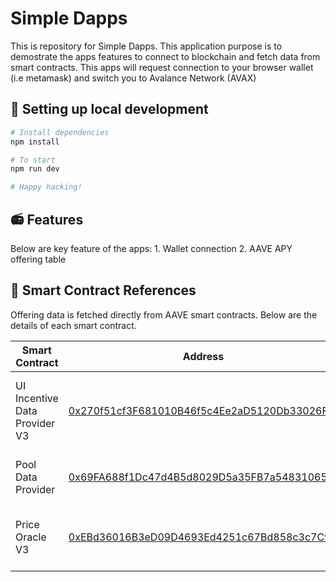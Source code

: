 # Simple Dapps

This is repository for Simple Dapps. This application purpose is to demostrate the apps features to connect to blockchain and fetch data from smart contracts. This apps will request connection to your browser wallet (i.e metamask) and switch you to Avalance Network (AVAX)

## 🔧 Setting up local development

```sh
# Install dependencies
npm install

# To start
npm run dev

# Happy hacking!

```

## 📻 Features

Below are key feature of the apps:
    1. Wallet connection
    2. AAVE APY offering table

## 🛬 Smart Contract References

Offering data is fetched directly from AAVE smart contracts. Below are the details of each smart contract.

| Smart Contract | Address | Description | 
| --- | --- | --- |
| UI Incentive Data Provider V3 | [0x270f51cf3F681010B46f5c4Ee2aD5120Db33026F](https://snowtrace.io/address/0x270f51cf3F681010B46f5c4Ee2aD5120Db33026F#code) | AAVE Helper contract for retrieving incentive data |
| Pool Data Provider | [0x69FA688f1Dc47d4B5d8029D5a35FB7a548310654](https://snowtrace.io/address/0x69FA688f1Dc47d4B5d8029D5a35FB7a548310654#readContract) | AAVE Helper contract for pool data |
| Price Oracle V3 | [0xEBd36016B3eD09D4693Ed4251c67Bd858c3c7C9C](https://snowtrace.io/address/0xEBd36016B3eD09D4693Ed4251c67Bd858c3c7C9C#readContract) | AAVE Helper contract for token pricing  |
